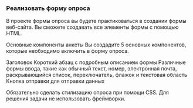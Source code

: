 ### Реализовать форму опроса
 
В проекте формы опроса вы будете практиковаться в создании формы веб-сайта. Вы сможете создавать все элементы формы с помощью HTML.
 
Основные компоненты анкеты
Вы создадите 5 основных компонентов, которые необходимо включить в форму опроса.
 
Заголовок 
Короткий абзац с подробным описанием формы
Различные формы ввода, такие как обычный текст, номер, электронная почта, раскрывающийся список, переключатель, флажок и текстовая область
Кнопка отправки для отправки данных
 
Обязательно сделать стилизацию опроса при помощи CSS.
Для решения задачи не использовать фреймворки.
